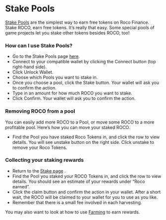 # Stake Pools

[Stake Pools](https://roco.finance/pool) are the simplest way to earn free tokens on Roco Finance. Stake ROCO, earn free tokens. It’s really that easy. Some special pools of game projects let you stake other tokens besides ROCO, too!

### How can I use Stake Pools?

* Go to the Stake Pools page [here](https://roco.finance/pool).
* Connect to your compatible wallet by clicking the Connect button (top right-hand side).
* Click Unlock Wallet.
* Choose which Pools you want to stake in.
* Once you choose a pool, click the Stake button. Your wallet will ask you to confirm the action.
* &#x20;Type in an amount for how much ROCO you want to stake.
* Click Confirm. Your wallet will ask you to confirm the action.

### Removing ROCO from a pool

You can easily add more ROCO to a Pool, or move some ROCO to a more profitable pool. Here’s how you can move your staked ROCO.

* Find the Pool you have staked Roco Tokens in, and click the row to view details. You will see unstake button on the right side. Click unstake to remove your Roco Tokens.

### Collecting your staking rewards

* Return to the [Stake page](https://roco.finance/pool) .
* Find the Pool you staked your ROCO Tokens in, and click the row to view details. You should see an estimate of your rewards under “Roco earned”.&#x20;
* Click the claim button and confirm the action in your wallet. After a short wait, the ROCO will be claimed to your wallet for you to use as you like.&#x20;
* Remember that there is a small fee involved in each harvesting.

You may also want to look at how to use [Farming](farming.md) to earn rewards.

